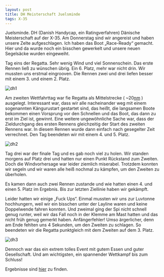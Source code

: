 ```yaml
---
layout: post
title: DH Meisterschaft Juelsminde
tags: X-35
---
```


Juelsminde. DH (Danish Handycap, ein Ratingverfahren) Dänische Meisterschaft auf der X-35.
Am Donnerstag sind wir angereist und haben unsere Zelte aufgeschlagen. Ich haben das Boot „Race-Ready“ gemacht. Hier und da wurde noch ein bisschen gewerkelt und unsere neuen Segelsäcke wurden eingeweiht.

Tag eins der Regatta. Sehr wenig Wind und viel Sonnenschein. Das erste Rennen ließ zu wünschen übrig. Ein 6. Platz, mehr war nicht drin. Wir mussten uns erstmal eingrooven. Die Rennen zwei und drei liefen besser mit einem 3. und einem 2. Platz. 

![dh1](img/dh1)

Am zweiten Wettfahrttag war fie Regatta als Mittelstrecke ( ~20[nm](https://en.m.wikipedia.org/wiki/Nautical_mile) ) ausgelegt. Interessant war, dass wir alle nacheinander weg mit einem sogenannten Kängurustart gestartet sind, das heißt, die langsamen Boote bekommen einen Vorsprung vor den Schnellen und das Boot, das dann zu erst im Ziel ist, gewinnt.
Eine weitere ungewöhnliche Sache war, dass der Zieldurchgang des ersten Rennens gleichzeitig der Start des zweiten Rennens war. In diesem Rennen wurde dann einfach nach gesegelter Zeit verrechnet.
Den Tag beendeten wir mit einem 4. und 5. Platz. 

![dh2](img/dh2)

Tag drei war der finale Tag und es gab noch viel zu holen. Wir standen morgens auf Platz drei und hatten nur einen Punkt Rückstand zum Zweiten. Doch die Windvorhersage war leider ziemlich miserabel. Trotzdem konnten wir segeln und wir waren alle heiß nochmal zu kämpfen, um den Zweiten zu überholen.

Es kamen dann auch zwei Rennen zustande und wie hatten einen 4. und einen 5. Platz im Ergebnis. Bis zur letzten Ziellinie haben wir gekämpft. 

Leider hatten wir einige „Fuck Ups“. Einmal mussten wir uns zur Luvtonne hochhungern, weil wir ein bisschen unter der Layline waren und keine Doppelwende fahren konnten. Und zweimal ging der Spi nicht schnell genug runter, weil wir das Fall noch in der Klemme am Mast hatten und das nicht früh genug gemerkt haben. Anfängerfehler!
Umso ärgerlicher, denn am Ende fehlten uns 4 Sekunden, um den Zweiten zu schlagen. So beendeten wir die Regatta punktgleich mit dem Zweiten auf dem 3. Platz.

![dh3](img/dh3)

Dennoch war das ein extrem tolles Event mit gutem Essen und guter Gesellschaft. Und am wichtigsten, ein spannender Wettkampf bis zum Schluss!

Ergebnisse sind [hier](https://www.manage2sail.com/de-DE/event/11e8b17b-2ce4-4d24-94ba-d2053eecab40#!/results?classId=dfc13c2b-431a-4398-a8cc-fb236fcddbce) zu finden.
